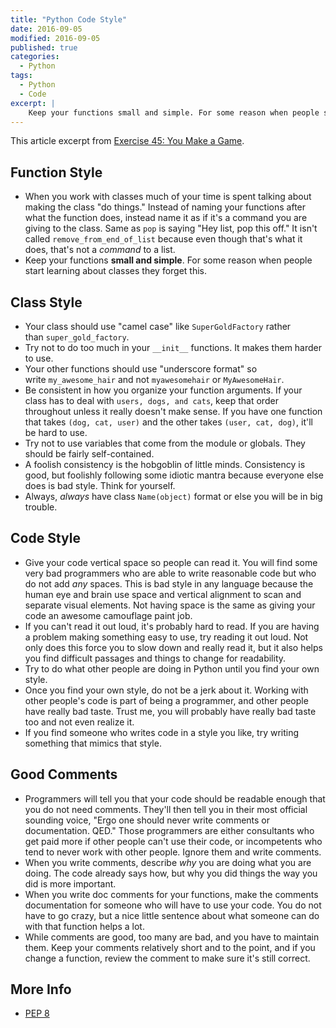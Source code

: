 ```yaml
---
title: "Python Code Style"
date: 2016-09-05
modified: 2016-09-05
published: true
categories:
  - Python
tags:
  - Python
  - Code
excerpt: |
    Keep your functions small and simple. For some reason when people start learning about classes they forget this.
---
```


This article excerpt from [Exercise 45: You Make a Game](https://learnpythonthehardway.org/book/ex45.html).

## Function Style

- When you work with classes much of your time is spent talking about making the class "do things." Instead of naming your functions after what the function does, instead name it as if it's a command you are giving to the class. Same as `pop` is saying "Hey list, pop this off." It isn't called `remove_from_end_of_list` because even though that's what it does, that's not a *command* to a list.
- Keep your functions **small and simple**. For some reason when people start learning about classes they forget this.

## Class Style

- Your class should use "camel case" like `SuperGoldFactory` rather than `super_gold_factory`.
- Try not to do too much in your `__init__` functions. It makes them harder to use.
- Your other functions should use "underscore format" so write `my_awesome_hair` and not `myawesomehair` or `MyAwesomeHair`.
- Be consistent in how you organize your function arguments. If your class has to deal with `users, dogs, and cats`, keep that order throughout unless it really doesn't make sense. If you have one function that takes `(dog, cat, user)` and the other takes `(user, cat, dog)`, it'll be hard to use.
- Try not to use variables that come from the module or globals. They should be fairly self-contained.
- A foolish consistency is the hobgoblin of little minds. Consistency is good, but foolishly following some idiotic mantra because everyone else does is bad style. Think for yourself.
- Always, *always* have class `Name(object)` format or else you will be in big trouble.

## Code Style

- Give your code vertical space so people can read it. You will find some very bad programmers who are able to write reasonable code but who do not add *any* spaces. This is bad style in any language because the human eye and brain use space and vertical alignment to scan and separate visual elements. Not having space is the same as giving your code an awesome camouflage paint job.
- If you can't read it out loud, it's probably hard to read. If you are having a problem making something easy to use, try reading it out loud. Not only does this force you to slow down and really read it, but it also helps you find difficult passages and things to change for readability.
- Try to do what other people are doing in Python until you find your own style.
- Once you find your own style, do not be a jerk about it. Working with other people's code is part of being a programmer, and other people have really bad taste. Trust me, you will probably have really bad taste too and not even realize it.
- If you find someone who writes code in a style you like, try writing something that mimics that style.

## Good Comments

- Programmers will tell you that your code should be readable enough that you do not need comments. They'll then tell you in their most official sounding voice, "Ergo one should never write comments or documentation. QED." Those programmers are either consultants who get paid more if other people can't use their code, or incompetents who tend to never work with other people. Ignore them and write comments.
- When you write comments, describe *why* you are doing what you are doing. The code already says how, but why you did things the way you did is more important.
- When you write doc comments for your functions, make the comments documentation for someone who will have to use your code. You do not have to go crazy, but a nice little sentence about what someone can do with that function helps a lot.
- While comments are good, too many are bad, and you have to maintain them. Keep your comments relatively short and to the point, and if you change a function, review the comment to make sure it's still correct.

## More Info

- [PEP 8](http://legacy.python.org/dev/peps/pep-0008/#imports)
